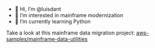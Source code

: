 - 👋 Hi, I’m @luisdant
- 👀 I’m interested in mainframe modernization
- 🌱 I’m currently learning Python

Take a look at this mainframe data migration project: [aws-samples/mainframe-data-utilities](https://github.com/aws-samples/mainframe-data-utilities)

<!---
luisdant/luisdant is a ✨ special ✨ repository because its `README.md` (this file) appears on your GitHub profile.
You can click the Preview link to take a look at your changes.
--->
